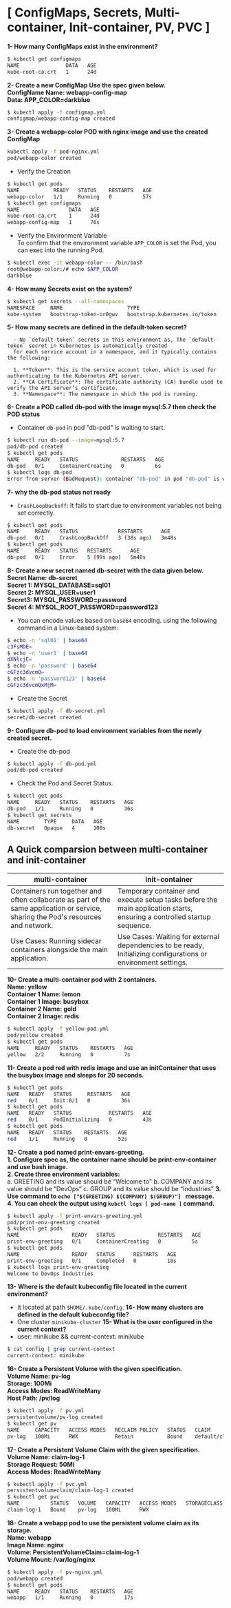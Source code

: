 # [ ConfigMaps, Secrets, Multi-container, Init-container, PV, PVC ]

**1- How many ConfigMaps exist in the environment?**    
```bash
$ kubectl get configmaps
NAME               DATA   AGE
kube-root-ca.crt   1      24d
```
**2- Create a new ConfigMap Use the spec given below.**   
**ConfigName Name: webapp-config-map**    
**Data: APP_COLOR=darkblue**  
```bash
$ kubectl apply -f configmap.yml
configmap/webapp-config-map created
```
**3- Create a webapp-color POD with nginx image and use the created ConfigMap**
```bash
kubectl apply -f pod-nginx.yml
pod/webapp-color created
```
- Verify the Creation
```bash
$ kubectl get pods
NAME           READY   STATUS    RESTARTS   AGE
webapp-color   1/1     Running   0          57s
$ kubectl get configmaps
NAME                DATA   AGE
kube-root-ca.crt    1      24d
webapp-config-map   1      76s
```
- Verify the Environment Variable  
To confirm that the environment variable `APP_COLOR` is set the Pod, you can exec into the running Pod.
```bash
$ kubectl exec -it webapp-color -- /bin/bash
root@webapp-color:/# echo $APP_COLOR
darkblue
```
**4- How many Secrets exist on the system?**  
```bash
$ kubectl get secrets --all-namespaces
NAMESPACE     NAME                     TYPE                            DATA   AGE
kube-system   bootstrap-token-or0gwv   bootstrap.kubernetes.io/token   5      24d
```
**5- How many secrets are defined in the default-token secret?**  
```
  - No `default-token` secrets in this environment as, The `default-token` secret in Kubernetes is automatically created  
  for each service account in a namespace, and it typically contains the following:
  
  1. **Token**: This is the service account token, which is used for authenticating to the Kubernetes API server.
  2. **CA Certificate**: The certificate authority (CA) bundle used to verify the API server’s certificate.
  3. **Namespace**: The namespace in which the pod is running.
```
     
**6- Create a POD called db-pod with the image mysql:5.7 then check the POD status**  
- Container `db-pod` in pod "db-pod" is waiting to start.
```bash
$ kubectl run db-pod --image=mysql:5.7
pod/db-pod created
$ kubectl get pods
NAME     READY   STATUS              RESTARTS   AGE
db-pod   0/1     ContainerCreating   0          6s
$ kubectl logs db-pod
Error from server (BadRequest): container "db-pod" in pod "db-pod" is waiting to start: ContainerCreating
```
**7- why the db-pod status not ready**  
- `CrashLoopBackoff`: It fails to start due to environment variables not being set correctly.
```bash
$ kubectl get pods
NAME     READY   STATUS             RESTARTS      AGE
db-pod   0/1     CrashLoopBackOff   3 (38s ago)   3m48s
$ kubectl get pods
NAME     READY   STATUS   RESTARTS      AGE
db-pod   0/1     Error    5 (99s ago)   5m40s
```
**8- Create a new secret named db-secret with the data given below.**   
**Secret Name: db-secret**   
**Secret 1: MYSQL_DATABASE=sql01**    
**Secret 2: MYSQL_USER=user1**    
**Secret3: MYSQL_PASSWORD=password**    
**Secret 4: MYSQL_ROOT_PASSWORD=password123**     

- You can encode values based on `base64` encoding. using the following command in a Linux-based system:  
```bash
$ echo -n 'sql01' | base64
c3FsMDE=
$ echo -n 'user1' | base64
dXNlcjE=
$ echo -n 'password' | base64
cGFzc3dvcmQ=
$ echo -n 'password123' | base64
cGFzc3dvcmQxMjM=
```
- Create the Secret
```bash
$ kubectl apply -f db-secret.yml
secret/db-secret created
```
**9- Configure db-pod to load environment variables from the newly created secret.**  
- Create the db-pod
```bash
$ kubectl apply -f db-pod.yml
pod/db-pod created
```
- Check the Pod and Secret Status.
```bash
$ kubectl get pods
NAME     READY   STATUS    RESTARTS   AGE
db-pod   1/1     Running   0          36s
$ kubectl get secrets
NAME        TYPE     DATA   AGE
db-secret   Opaque   4      108s
```
## A Quick comparsion between multi-container and init-container
| multi-container   | init-container  | 
|------------|------------|
| Containers run together and often collaborate as part of the same application or service, sharing the Pod's resources and network.| Temporary container and execute setup tasks before the main application starts, ensuring a controlled startup sequence.|   
| Use Cases: Running sidecar containers alongside the main application. | Use Cases: Waiting for external dependencies to be ready, Initializing configurations or environment settings.|

**10- Create a multi-container pod with 2 containers.**    
**Name: yellow**    
**Container 1 Name: lemon**    
**Container 1 Image: busybox**  
**Container 2 Name: gold**    
**Container 2 Image: redis**    
```bash
$ kubectl apply -f yellow-pod.yml
pod/yellow created
$ kubectl get pods
NAME     READY   STATUS    RESTARTS   AGE
yellow   2/2     Running   0          7s
```
**11- Create a pod red with redis image and use an initContainer that uses the busybox image and sleeps for 20 seconds.**  
```bash
$ kubectl get pods
NAME   READY   STATUS     RESTARTS   AGE
red    0/1     Init:0/1   0          36s
$ kubectl get pods
NAME   READY   STATUS            RESTARTS   AGE
red    0/1     PodInitializing   0          43s
$ kubectl get pods
NAME   READY   STATUS    RESTARTS   AGE
red    1/1     Running   0          52s
```
**12- Create a pod named print-envars-greeting.**  
   **1. Configure spec as, the container name should be print-env-container and use bash image.**  
   **2. Create three environment variables:**  
       a. GREETING and its value should be “Welcome to"
       b. COMPANY and its value should be “DevOps” 
       c. GROUP and its value should be “Industries”
  **3. Use command to `echo ["$(GREETING) $(COMPANY) $(GROUP)"] ` message.**  
  **4. You can check the output using `kubctl logs [ pod-name ]` command.**  
```bash
$ kubectl apply -f print-envars-greeting.yml
pod/print-env-greeting created
$ kubectl get pods
NAME                 READY   STATUS              RESTARTS   AGE
print-env-greeting   0/1     ContainerCreating   0          5s
$ kubectl get pods
NAME                 READY   STATUS      RESTARTS   AGE
print-env-greeting   0/1     Completed   0          10s
$ kubectl logs print-env-greeting
Welcome to DevOps Industries
```
**13- Where is the default kubeconfig file located in the current environment?**    
- It located at path `$HOME/.kube/config`.
**14- How many clusters are defined in the default kubeconfig file?**  
- One cluster `minikube-cluster`
**15- What is the user configured in the current context?**  
- user: minikube && current-context: minikube
```bash
$ cat config | grep current-context
current-context: minikube
```
**16- Create a Persistent Volume with the given specification.**   
**Volume Name: pv-log**   
**Storage: 100Mi**    
**Access Modes: ReadWriteMany**    
**Host Path: /pv/log**   
```bash
$ kubectl apply -f pv.yml
persistentvolume/pv-log created
$ kubectl get pv
NAME     CAPACITY   ACCESS MODES   RECLAIM POLICY   STATUS   CLAIM                 STORAGECLASS   VOLUMEATTRIBUTESCLASS   REASON   AGE
pv-log   100Mi      RWX            Retain           Bound    default/claim-log-1                  <unset>                          24s
```
**17- Create a Persistent Volume Claim with the given specification.**  
**Volume Name: claim-log-1**    
**Storage Request: 50Mi**    
**Access Modes: ReadWriteMany**    
```bash
$ kubectl apply -f pvc.yml
persistentvolumeclaim/claim-log-1 created
$ kubectl get pvc
NAME          STATUS   VOLUME   CAPACITY   ACCESS MODES   STORAGECLASS   VOLUMEATTRIBUTESCLASS   AGE
claim-log-1   Bound    pv-log   100Mi      RWX                           <unset>                 23s
```
**18- Create a webapp pod to use the persistent volume claim as its storage.**     
**Name: webapp**    
**Image Name: nginx**    
**Volume: PersistentVolumeClaim=claim-log-1**   
**Volume Mount: /var/log/nginx**   
```bash
$ kubectl apply -f pv-nginx.yml
pod/webapp created
$ kubectl get pods
NAME     READY   STATUS    RESTARTS   AGE
webapp   1/1     Running   0          17s
```
